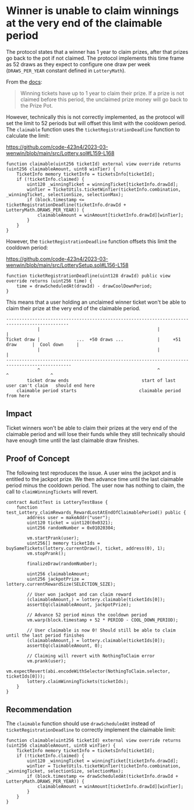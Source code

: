 # Winner is unable to claim winnings at the very end of the claimable period

The protocol states that a winner has 1 year to claim prizes, after that prizes go back to the pot if not claimed. The protocol implements this time frame as 52 draws as they expect to configure one draw per week (`DRAWS_PER_YEAR` constant defined in `LotteryMath`).

From the [docs](https://docs.wenwin.com/wenwin-lottery/the-game):

> Winning tickets have up to 1 year to claim their prize. If a prize is not claimed before this period, the unclaimed prize money will go back to the Prize Pot.

However, technically this is not correctly implemented, as the protocol will set the limit to 52 periods but will offset this limit with the cooldown period. The `claimable` function uses the `ticketRegistrationDeadline` function to calculate the limit:

https://github.com/code-423n4/2023-03-wenwin/blob/main/src/Lottery.sol#L159-L168

```solidity
function claimable(uint256 ticketId) external view override returns (uint256 claimableAmount, uint8 winTier) {
    TicketInfo memory ticketInfo = ticketsInfo[ticketId];
    if (!ticketInfo.claimed) {
        uint120 _winningTicket = winningTicket[ticketInfo.drawId];
        winTier = TicketUtils.ticketWinTier(ticketInfo.combination, _winningTicket, selectionSize, selectionMax);
        if (block.timestamp <= ticketRegistrationDeadline(ticketInfo.drawId + LotteryMath.DRAWS_PER_YEAR)) {
            claimableAmount = winAmount[ticketInfo.drawId][winTier];
        }
    }
}
```

However, the `ticketRegistrationDeadline` function offsets this limit the cooldown period:

https://github.com/code-423n4/2023-03-wenwin/blob/main/src/LotterySetup.sol#L156-L158

```solidity
function ticketRegistrationDeadline(uint128 drawId) public view override returns (uint256 time) {
    time = drawScheduledAt(drawId) - drawCoolDownPeriod;
}
```

This means that a user holding an unclaimed winner ticket won't be able to claim their prize at the very end of the claimable period.

```
----------------------------------------------------------------------------------------------
            |                                             |                                    |
Ticket draw |              ...  +50 draws ...             |     +51 draw      |  Cool down     |
            |                                             |                                    |
-----------------------------------------------------------------------------------------------
            ^                                             ^                   ^                ^
        ticket draw ends                            start of last       user can't claim   should end here
    claimable period starts                        claimable period       from here
```

## Impact

Ticket winners won't be able to claim their prizes at the very end of the claimable period and will lose their funds while they still technically should have enough time until the last claimable draw finishes.

## Proof of Concept

The following test reproduces the issue. A user wins the jackpot and is entitled to the jackpot prize. We then advance time until the last claimable period minus the cooldown period. The user now has nothing to claim, the call to `claimWinningTickets` will revert.

```solidity
contract AuditTest is LotteryTestBase {
    function test_Lottery_claimRewards_RewardLostAtEndOfClaimablePeriod() public {
        address user = makeAddr("user");
        uint120 ticket = uint120(0x0321);
        uint256 randomNumber = 0x01020304;

        vm.startPrank(user);
        uint256[] memory ticketIds = buySameTickets(lottery.currentDraw(), ticket, address(0), 1);
        vm.stopPrank();

        finalizeDraw(randomNumber);

        uint256 claimableAmount;
        uint256 jackpotPrize = lottery.currentRewardSize(SELECTION_SIZE);

        // User won jackpot and can claim reward
        (claimableAmount,) = lottery.claimable(ticketIds[0]);
        assertEq(claimableAmount, jackpotPrize);

        // Advance 52 period minus the cooldown period
        vm.warp(block.timestamp + 52 * PERIOD - COOL_DOWN_PERIOD);

        // User claimable is now 0! Should still be able to claim until the last period finishes
        (claimableAmount,) = lottery.claimable(ticketIds[0]);
        assertEq(claimableAmount, 0);

        // Claiming will revert with NothingToClaim error
        vm.prank(user);
        vm.expectRevert(abi.encodeWithSelector(NothingToClaim.selector, ticketIds[0]));
        lottery.claimWinningTickets(ticketIds);
    }
}
```

## Recommendation

The `claimable` function should use `drawScheduledAt` instead of `ticketRegistrationDeadline` to correctly implement the claimable limit:

```solidity
function claimable(uint256 ticketId) external view override returns (uint256 claimableAmount, uint8 winTier) {
    TicketInfo memory ticketInfo = ticketsInfo[ticketId];
    if (!ticketInfo.claimed) {
        uint120 _winningTicket = winningTicket[ticketInfo.drawId];
        winTier = TicketUtils.ticketWinTier(ticketInfo.combination, _winningTicket, selectionSize, selectionMax);
        if (block.timestamp <= drawScheduledAt(ticketInfo.drawId + LotteryMath.DRAWS_PER_YEAR)) {
            claimableAmount = winAmount[ticketInfo.drawId][winTier];
        }
    }
}
```
